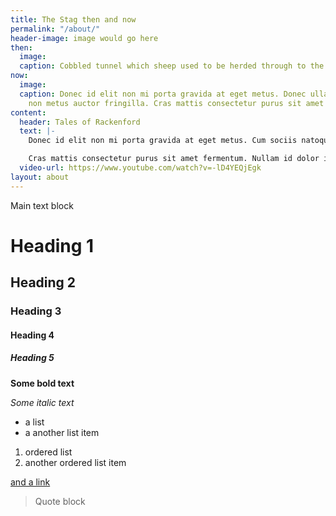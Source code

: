 ```yaml
---
title: The Stag then and now
permalink: "/about/"
header-image: image would go here
then:
  image: 
  caption: Cobbled tunnel which sheep used to be herded through to the yard.
now:
  image: 
  caption: Donec id elit non mi porta gravida at eget metus. Donec ullamcorper nulla
    non metus auctor fringilla. Cras mattis consectetur purus sit amet fermentum.
content:
  header: Tales of Rackenford
  text: |-
    Donec id elit non mi porta gravida at eget metus. Cum sociis natoque penatibus et magnis dis parturient montes, nascetur ridiculus mus. Vivamus sagittis lacus vel augue laoreet rutrum faucibus dolor auctor. Integer posuere erat a ante venenatis dapibus posuere velit aliquet. Maecenas sed diam eget risus varius blandit sit amet non magna.

    Cras mattis consectetur purus sit amet fermentum. Nullam id dolor id nibh ultricies vehicula ut id elit. Maecenas faucibus mollis interdum. Maecenas sed diam eget risus varius blandit sit amet non magna. Maecenas sed diam eget risus varius blandit sit amet non magna. Maecenas sed diam eget risus varius blandit sit amet non magna. Cum sociis natoque penatibus et magnis dis parturient montes, nascetur ridiculus mus.
  video-url: https://www.youtube.com/watch?v=-lD4YEQjEgk
layout: about
---
```


Main text block

# Heading 1

## Heading 2

### Heading 3

#### Heading 4

##### Heading 5

**Some bold text**

*Some italic text*

* a list
* a another list item

1. ordered list
2. another ordered list item

[and a link](nigelpayne.co.uk)

> Quote block
